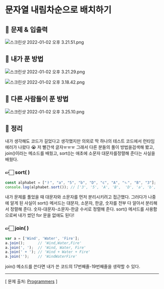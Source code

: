 # 문자열 내림차순으로 배치하기

## 📍 문제 & 입출력

![스크린샷 2022-01-02 오후 3.21.51.png](%E1%84%86%E1%85%AE%E1%86%AB%E1%84%8C%E1%85%A1%E1%84%8B%E1%85%A7%E1%86%AF%20%E1%84%82%E1%85%A2%E1%84%85%E1%85%B5%E1%86%B7%E1%84%8E%E1%85%A1%E1%84%89%E1%85%AE%E1%86%AB%E1%84%8B%E1%85%B3%E1%84%85%E1%85%A9%20%E1%84%87%E1%85%A2%E1%84%8E%E1%85%B5%E1%84%92%E1%85%A1%E1%84%80%E1%85%B5%205bd5f66a13564d9aa5e16640e3b2d49d/%E1%84%89%E1%85%B3%E1%84%8F%E1%85%B3%E1%84%85%E1%85%B5%E1%86%AB%E1%84%89%E1%85%A3%E1%86%BA_2022-01-02_%E1%84%8B%E1%85%A9%E1%84%92%E1%85%AE_3.21.51.png)

## 📍 내가 푼 방법

![스크린샷 2022-01-02 오후 3.21.29.png](%E1%84%86%E1%85%AE%E1%86%AB%E1%84%8C%E1%85%A1%E1%84%8B%E1%85%A7%E1%86%AF%20%E1%84%82%E1%85%A2%E1%84%85%E1%85%B5%E1%86%B7%E1%84%8E%E1%85%A1%E1%84%89%E1%85%AE%E1%86%AB%E1%84%8B%E1%85%B3%E1%84%85%E1%85%A9%20%E1%84%87%E1%85%A2%E1%84%8E%E1%85%B5%E1%84%92%E1%85%A1%E1%84%80%E1%85%B5%205bd5f66a13564d9aa5e16640e3b2d49d/%E1%84%89%E1%85%B3%E1%84%8F%E1%85%B3%E1%84%85%E1%85%B5%E1%86%AB%E1%84%89%E1%85%A3%E1%86%BA_2022-01-02_%E1%84%8B%E1%85%A9%E1%84%92%E1%85%AE_3.21.29.png)

![스크린샷 2022-01-02 오후 3.18.42.png](%E1%84%86%E1%85%AE%E1%86%AB%E1%84%8C%E1%85%A1%E1%84%8B%E1%85%A7%E1%86%AF%20%E1%84%82%E1%85%A2%E1%84%85%E1%85%B5%E1%86%B7%E1%84%8E%E1%85%A1%E1%84%89%E1%85%AE%E1%86%AB%E1%84%8B%E1%85%B3%E1%84%85%E1%85%A9%20%E1%84%87%E1%85%A2%E1%84%8E%E1%85%B5%E1%84%92%E1%85%A1%E1%84%80%E1%85%B5%205bd5f66a13564d9aa5e16640e3b2d49d/%E1%84%89%E1%85%B3%E1%84%8F%E1%85%B3%E1%84%85%E1%85%B5%E1%86%AB%E1%84%89%E1%85%A3%E1%86%BA_2022-01-02_%E1%84%8B%E1%85%A9%E1%84%92%E1%85%AE_3.18.42.png)

## 📍 다른 사람들이 푼 방법

![스크린샷 2022-01-02 오후 3.25.10.png](%E1%84%86%E1%85%AE%E1%86%AB%E1%84%8C%E1%85%A1%E1%84%8B%E1%85%A7%E1%86%AF%20%E1%84%82%E1%85%A2%E1%84%85%E1%85%B5%E1%86%B7%E1%84%8E%E1%85%A1%E1%84%89%E1%85%AE%E1%86%AB%E1%84%8B%E1%85%B3%E1%84%85%E1%85%A9%20%E1%84%87%E1%85%A2%E1%84%8E%E1%85%B5%E1%84%92%E1%85%A1%E1%84%80%E1%85%B5%205bd5f66a13564d9aa5e16640e3b2d49d/%E1%84%89%E1%85%B3%E1%84%8F%E1%85%B3%E1%84%85%E1%85%B5%E1%86%AB%E1%84%89%E1%85%A3%E1%86%BA_2022-01-02_%E1%84%8B%E1%85%A9%E1%84%92%E1%85%AE_3.25.10.png)

## 📍 정리

내가 생각해도 코드가 길었다고 생각했지만 의외로 딱 하나의 테스트 코드에서 런타임 에러가 나왔다 😭 저 빨간색 글자ㅠㅠㅠ 그래서 다른 분들의 풀이 방법을검색해 봤고, join()이라는 메소드를 배웠고, sort()는 애초에 소문자 대문자를정렬해 준다는 사실을 배웠다.

### 👉🏻 sort( )

```jsx
const alphabet = ["ㅑ", "a", "5", "b", "D", "c", "A", "ㄴ", "B", "3"];
console.log(alphabet.sort()); // ['3', '5', 'A', 'B',  'D', 'a', 'b',  'c', 'ㄴ', 'ㅑ']
```

내가 문제를 풀었을 때 대문자와 소문자를 먼저 분리시키려고 접근했다. 그러다가 나중에 알게 된 사실이 sort() 메서드는 대문자, 소문자, 한글, 숫자를 전부 다 알아서 분리해서 정렬해 준다. 숫자-대문자-소문자-한글 수서로 정렬해 준다. sort() 메서드를 사용함으로써 내가 썼던 for 문을 없애도 된다!

### 👉🏻 join( )

```jsx
var a = ['Wind', 'Water', 'Fire'];
a.join();      // 'Wind,Water,Fire'
a.join(', ');  // 'Wind, Water, Fire'
a.join(' + '); // 'Wind + Water + Fire'
a.join('');    // 'WindWaterFire'
```

join() 메소드를 쓴다면 내가 쓴 코드의 17번째줄-19번째줄을 생략할 수 있다.

---

[ 문제 출처: [Programmers](https://programmers.co.kr/) ]